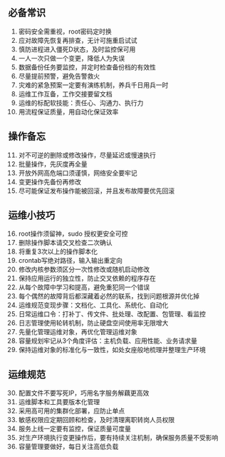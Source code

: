 必备常识
---
1. 密码安全需重视，root密码定时换
2. 应对故障先恢复再排查，无计可施重启试试
3. 慎防进程进入僵死D状态，及时监控保可用
4. 一人一次只做一个变更，降低人为失误
5. 数据备份任务要监控，并定时检查备份档的有效性
6. 尽量提前预警，避免告警救火
7. 灾难的紧急预案一定要有演练机制，养兵千日用兵一时
8. 运维工作互备，工作交接要留文档
9. 运维的标配软技能：责任心、沟通力、执行力
10. 用流程保证质量，用自动化保证效率

操作备忘
---
11. 对不可逆的删除或修改操作，尽量延迟或慢速执行
12. 批量操作，先灰度再全量
13. 开放外网高危端口须谨慎，网络安全要牢记
14. 变更操作先备份再修改
15. 尽可能保证发布操作能被回滚，并且发布故障要优先回滚

运维小技巧
---
16. root操作须留神，sudo 授权更安全可控
17. 删除操作脚本请交叉检查二次确认
18. 将重复3次以上的操作脚本化
19. crontab写绝对路径，输入输出重定向
20. 修改内核参数须区分一次性修改或随机启动修改
21. 保持应用运行的独立性，防止交叉依赖的程序存在
22. 从每个故障中学习和提高，避免重犯同一个错误
23. 每个偶然的故障背后都深藏着必然的联系，找到问题根源并优化掉
24. 运维规范变现步骤：文档化、工具化、系统化、自动化
25. 日常运维口令：打补丁、传文件、批处理、改配置、包管理、看监控
26. 日志管理使用轮转机制，防止硬盘空间使用率无限增大
27. 先量化管理运维对象，再优化管理运维对象
28. 容量规划牢记从3个角度评估：主机负载、应用性能、业务请求量
29. 保持运维对象的标准化与一致性，如处女座般地梳理并整理生产环境

运维规范
---
30. 配置文件不要写死IP，巧用名字服务解藕更高效
31. 运维脚本和工具要版本化管理
32. 采用高可用的集群化部署，应防止单点
33. 敏感权限应定期回顾和检查，及时清理离职转岗人员权限
34. 服务上线一定要有监控，保证质量可度量
35. 对生产环境执行变更操作后，要有持续关注机制，确保服务质量不受影响
36. 容量管理要做好，每日关注高低负载